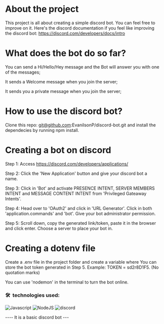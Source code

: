 # About the project
This project is all about creating a simple discord bot. You can feel free to improve on it. Here's the discord documentation if you feel like improving the discord bot: https://discord.com/developers/docs/intro

# What does the bot do so far?

You can send a Hi/Hello/Hey message and the Bot will answer you with one of the messages;

It sends a Welcome message when you join the server;

It sends you a private message when you join the server;

# How to use the discord bot?

Clone this repo: git@github.com:EvanilsonP/discord-bot.git and install the dependecies by running npm install.

# Creating a bot on discord
Step 1: Access https://discord.com/developers/applications/

Step 2: Click the 'New Application' button and give your discord bot a name.

Step 3: Click in 'Bot' and activate PRESENCE INTENT, SERVER MEMBERS INTENT and MESSAGE CONTENT INTENT from 'Privileged Gateaway Intents'.

Step 4: Head over to 'OAuth2' and click in 'URL Generator'. Click in both 'application.commands' and 'bot'. Give your bot administrator permission.

Step 5: Scroll down, copy the generated link/token, paste it in the browser and click enter. Choose a server to place your bot in.


# Creating a dotenv file
Create a .env file in the project folder and create a variable where You can store the bot token generated in Step 5. Example: TOKEN = sd2r8D1F5. (No quotation marks)

You can use 'nodemon' in the terminal to turn the bot online.

### 🛠 &nbsp;technologies used: 
![Javascript](https://img.shields.io/badge/JavaScript-F7DF1E?style=for-the-badge&logo=javascript&logoColor=black) ![NodeJS](https://img.shields.io/badge/Node.js-43853D?style=for-the-badge&logo=node.js&logoColor=white) ![discord](https://img.shields.io/badge/Discord-7289DA?style=for-the-badge&logo=discord&logoColor=white)

---- It is a basic discord bot ---

